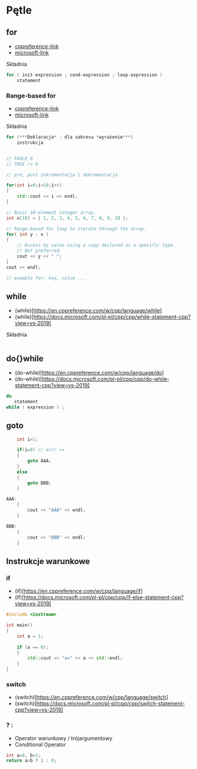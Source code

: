 # Pętle 

## for 

- [cppreference-link](https://en.cppreference.com/w/cpp/language/for)
- [microsoft-link](https://docs.microsoft.com/pl-pl/cpp/cpp/for-statement-cpp?view=vs-2019)

Składnia
```cpp
for ( init-expression ; cond-expression ; loop-expression )
    statement
```
### Range-based for
- [cppreference-link](https://en.cppreference.com/w/cpp/language/range-for)
- [microsoft-link](https://docs.microsoft.com/pl-pl/cpp/cpp/range-based-for-statement-cpp?view=vs-2019)

Składnia
```cpp
for (***Deklaracja* : dla zakresu *wyrażenie***)
    instrukcja
```

```cpp

// FASLE 0
// TRUE != 0

// pre, post inkrementacja i dekrementacja

for(int i=0;i<10;i++)
{
    std::cout << i << endl;
}

// Basic 10-element integer array.
int x[10] = { 1, 2, 3, 4, 5, 6, 7, 8, 9, 10 };

// Range-based for loop to iterate through the array.
for( int y : x ) 
{ 
    // Access by value using a copy declared as a specific type.
    // Not preferred.
    cout << y << " ";
}
cout << endl;

// example for: key, value ... 
```

## while

- (while)[https://en.cppreference.com/w/cpp/language/while]
- (while)[https://docs.microsoft.com/pl-pl/cpp/cpp/while-statement-cpp?view=vs-2019]

Składnia
```cpp
```

## do{}while

- (do-while)[https://en.cppreference.com/w/cpp/language/do]
- (do-while)[https://docs.microsoft.com/pl-pl/cpp/cpp/do-while-statement-cpp?view=vs-2019]

```cpp
do
   statement
while ( expression ) ;
```

## goto

```cpp
    int i=1;

    if(i=0) // err? ==
    {
        goto AAA;
    }
    else 
    {
        goto BBB;
    }

AAA:
    {
        cout << "AAA" << endl;    
    }

BBB:
    {
        cout << "BBB" << endl;    
    }
```

## Instrukcje warunkowe

### if

- (if)[https://en.cppreference.com/w/cpp/language/if]
- (if)[https://docs.microsoft.com/pl-pl/cpp/cpp/if-else-statement-cpp?view=vs-2019]

```cpp
#include <iostream>

int main()
{
    int a = 1;
    
    if (a == 0); 
    {
        std::cout << "a=" << a << std::endl;        
    }
}
```

### switch

- (switch)[https://en.cppreference.com/w/cpp/language/switch]
- (switch)[https://docs.microsoft.com/pl-pl/cpp/cpp/switch-statement-cpp?view=vs-2019]

### ? :

- Operator warunkowy / trójargumentowy 
- Conditional Operator

```cpp
int a=0, b=1;
return a>b ? 1 : 0;
```
